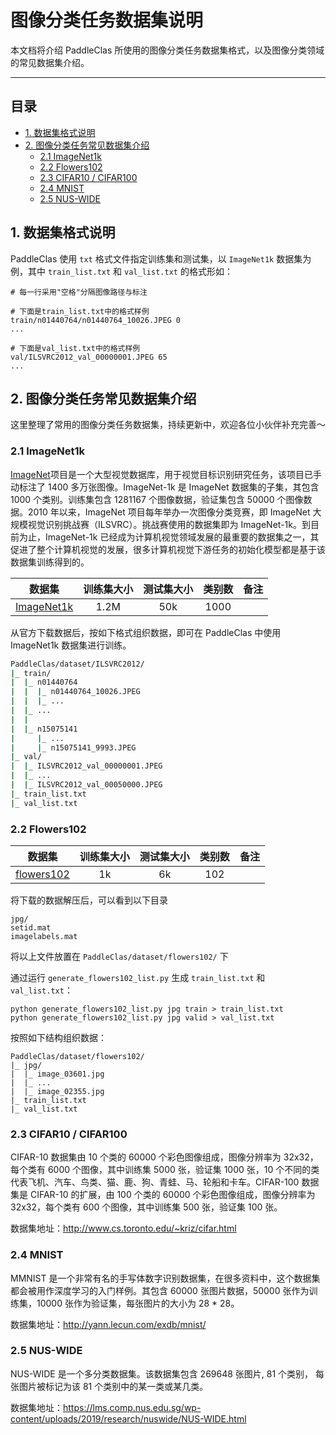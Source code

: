 # 图像分类任务数据集说明

本文档将介绍 PaddleClas 所使用的图像分类任务数据集格式，以及图像分类领域的常见数据集介绍。

---

## 目录

- [1. 数据集格式说明](#1)
- [2. 图像分类任务常见数据集介绍](#2)
    - [2.1 ImageNet1k](#2.1)
    - [2.2 Flowers102](#2.2)
    - [2.3 CIFAR10 / CIFAR100](#2.3)
    - [2.4 MNIST](#2.4)
    - [2.5 NUS-WIDE](#2.5)

<a name="1"></a>
## 1. 数据集格式说明

PaddleClas 使用 `txt` 格式文件指定训练集和测试集，以 `ImageNet1k` 数据集为例，其中 `train_list.txt` 和 `val_list.txt` 的格式形如：

```shell
# 每一行采用"空格"分隔图像路径与标注

# 下面是train_list.txt中的格式样例
train/n01440764/n01440764_10026.JPEG 0
...

# 下面是val_list.txt中的格式样例
val/ILSVRC2012_val_00000001.JPEG 65
...
```
<a name="2"></a>
## 2. 图像分类任务常见数据集介绍

这里整理了常用的图像分类任务数据集，持续更新中，欢迎各位小伙伴补充完善～

<a name="2.1"></a>
### 2.1 ImageNet1k

[ImageNet](https://image-net.org/)项目是一个大型视觉数据库，用于视觉目标识别研究任务，该项目已手动标注了 1400 多万张图像。ImageNet-1k 是 ImageNet 数据集的子集，其包含 1000 个类别。训练集包含 1281167 个图像数据，验证集包含 50000 个图像数据。2010 年以来，ImageNet 项目每年举办一次图像分类竞赛，即 ImageNet 大规模视觉识别挑战赛（ILSVRC）。挑战赛使用的数据集即为 ImageNet-1k。到目前为止，ImageNet-1k 已经成为计算机视觉领域发展的最重要的数据集之一，其促进了整个计算机视觉的发展，很多计算机视觉下游任务的初始化模型都是基于该数据集训练得到的。

数据集 | 训练集大小 | 测试集大小 | 类别数 | 备注|
:------:|:---------------:|:---------------------:|:-----------:|:-----------:
[ImageNet1k](http://www.image-net.org/challenges/LSVRC/2012/)|1.2M| 50k | 1000 |

从官方下载数据后，按如下格式组织数据，即可在 PaddleClas 中使用 ImageNet1k 数据集进行训练。

```bash
PaddleClas/dataset/ILSVRC2012/
|_ train/
|  |_ n01440764
|  |  |_ n01440764_10026.JPEG
|  |  |_ ...
|  |_ ...
|  |
|  |_ n15075141
|     |_ ...
|     |_ n15075141_9993.JPEG
|_ val/
|  |_ ILSVRC2012_val_00000001.JPEG
|  |_ ...
|  |_ ILSVRC2012_val_00050000.JPEG
|_ train_list.txt
|_ val_list.txt
```

<a name="2.2"></a>
### 2.2 Flowers102

数据集 | 训练集大小 | 测试集大小 | 类别数 | 备注|
:------:|:---------------:|:---------------------:|:-----------:|:-----------:
[flowers102](https://www.robots.ox.ac.uk/~vgg/data/flowers/102/)|1k | 6k | 102 |

将下载的数据解压后，可以看到以下目录

```shell
jpg/
setid.mat
imagelabels.mat
```

将以上文件放置在 `PaddleClas/dataset/flowers102/` 下

通过运行 `generate_flowers102_list.py` 生成 `train_list.txt` 和 `val_list.txt`：

```shell
python generate_flowers102_list.py jpg train > train_list.txt
python generate_flowers102_list.py jpg valid > val_list.txt
```

按照如下结构组织数据：

```shell
PaddleClas/dataset/flowers102/
|_ jpg/
|  |_ image_03601.jpg
|  |_ ...
|  |_ image_02355.jpg
|_ train_list.txt
|_ val_list.txt
```

<a name="2.3"></a>
### 2.3 CIFAR10 / CIFAR100

CIFAR-10 数据集由 10 个类的 60000 个彩色图像组成，图像分辨率为 32x32，每个类有 6000 个图像，其中训练集 5000 张，验证集 1000 张，10 个不同的类代表飞机、汽车、鸟类、猫、鹿、狗、青蛙、马、轮船和卡车。CIFAR-100 数据集是 CIFAR-10 的扩展，由 100 个类的 60000 个彩色图像组成，图像分辨率为 32x32，每个类有 600 个图像，其中训练集 500 张，验证集 100 张。

数据集地址：http://www.cs.toronto.edu/~kriz/cifar.html

<a name="2.4"></a>
### 2.4 MNIST

MMNIST 是一个非常有名的手写体数字识别数据集，在很多资料中，这个数据集都会被用作深度学习的入门样例。其包含 60000 张图片数据，50000 张作为训练集，10000 张作为验证集，每张图片的大小为 28 * 28。

数据集地址：http://yann.lecun.com/exdb/mnist/

<a name="2.5"></a>
### 2.5 NUS-WIDE

NUS-WIDE 是一个多分类数据集。该数据集包含 269648 张图片, 81 个类别， 每张图片被标记为该 81 个类别中的某一类或某几类。

数据集地址：https://lms.comp.nus.edu.sg/wp-content/uploads/2019/research/nuswide/NUS-WIDE.html
